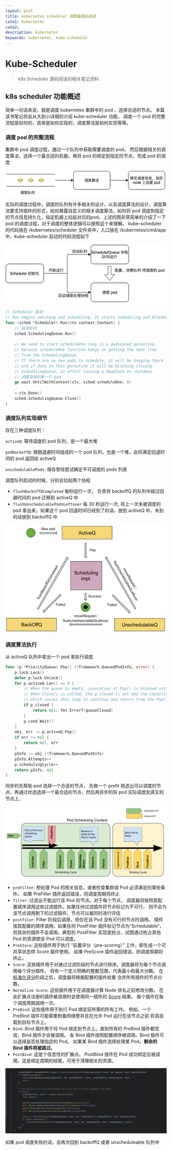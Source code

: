 ```yaml
---
layout: post
title: kubernetes scheduler 调度器源码阅读
cate1: kubernetes
cate2: 
description: kubernetes
keywords: kubernetes, kube-scheduler
---
```

# Kube-Scheduler

> k8s Scheduler 源码阅读的相关笔记资料
> 

## k8s scheduler 功能概述

简单一句话来说，就是调度 kubernetes 集群中的 pod ，选择合适的节点。 本篇读书笔记将会从大到小详细的介绍 kube-scheduler 功能， 调度一个 pod 的完整流程是如何的，具体是如何实现的，调度算法是如何实现等等。

### 调度 pod 的完整流程

集群中 pod 调度过程，通过一个队列中获取需要调度的 pod， 然后根据相关的调度算法，选择一个最合适的机器，再将 pod 的绑定到指定的节点，完成 pod 的调度

![Untitled](/images/wiki/1.png)

实际的调度过程中，调度的队列有许多相关的设计，以及调度算法的设计，调度算法要支持插件的形式，如何暴露自定义的相关调度算法，如何将 pod 调度到指定的节点信息持久化，指定机器上拉起对应的pod。上述的图非常简单的介绍了一下 pod 的调度过程，对于调度的整体逻辑可以按照这个来理解。 kube-scheduler 的代码放在 /kubernetes/scheduler 文件夹中，入口放在 /kubernetes/cmd/app 中，kube-scheduler 启动的代码流程如下

![Untitled](/images/wiki/2.png)

```go
// Scheduler 启动
// Run begins watching and scheduling. It starts scheduling and blocked until the context is done.
func (sched *Scheduler) Run(ctx context.Context) {
	// 启动队列
	sched.SchedulingQueue.Run()

	// We need to start scheduleOne loop in a dedicated goroutine,
	// because scheduleOne function hangs on getting the next item
	// from the SchedulingQueue.
	// If there are no new pods to schedule, it will be hanging there
	// and if done in this goroutine it will be blocking closing
	// SchedulingQueue, in effect causing a deadlock on shutdown.
	// 调度具体的某一个 pod 
	go wait.UntilWithContext(ctx, sched.scheduleOne, 0)

	<-ctx.Done()
	sched.SchedulingQueue.Close()
}
```

### 调度队列实现细节

存在三种调度队列：

`activeQ`: 等待调度的 pod 队列，是一个最大堆

`podBackoffQ`:  根据退避时间组成的一个 pod 队列，也是一个堆，会将满足回退时间的 pod 返回给 activeQ

`unschedulablePods`:  保存曾经尝试确定不可调度的 pods 列表

调度队列启动的时候，分别会拉起两个协程

- `flushBackoffQCompleted` 每秒运行一次， 负责将 backoffQ 的队列中超过回避时间的 pod 迁移到 activeQ 中
- `flushUnschedulablePodsLeftover` 每 30 秒运行一次, 将上一次未被调度的 pod 拿出来，如果这个 pod 回退时间已经到了的话，放到 activeQ 中，未到的话放到 backoffQ 中

![Untitled](/images/wiki/3.png)

### 调度算法执行

从 acitveQ 队列中拿出一个 pod 来执行调度

```go
func (p *PriorityQueue) Pop() (*framework.QueuedPodInfo, error) {
	p.lock.Lock()
	defer p.lock.Unlock()
	for p.activeQ.Len() == 0 {
		// When the queue is empty, invocation of Pop() is blocked until new item is enqueued.
		// When Close() is called, the p.closed is set and the condition is broadcast,
		// which causes this loop to continue and return from the Pop().
		if p.closed {
			return nil, fmt.Errorf(queueClosed)
		}
		p.cond.Wait()
	}
	obj, err := p.activeQ.Pop()
	if err != nil {
		return nil, err
	}
	pInfo := obj.(*framework.QueuedPodInfo)
	pInfo.Attempts++
	p.schedulingCycle++
	return pInfo, nil
}
```

同步的先帮助 pod 选择一个合适的节点， 先做一个 prefit 挑选出可以调度的节点，再通过优选选择一个最合适的节点，然后再异步的将 pod 实际调度到真实的节点上， 

![Untitled](/images/wiki/4.png)

- `preFilter`: 预处理 Pod 的相关信息，或者检查集群或 Pod 必须满足的某些条件。 如果 PreFilter 插件返回错误，则调度周期将终止
- `filter`: 过滤出不能运行该 Pod 的节点。对于每个节点， 调度器将按照其配置顺序调用这些过滤插件。如果任何过滤插件将节点标记为不可行， 则不会为该节点调用剩下的过滤插件。节点可以被同时进行评估
- `postFiler`: Filter 阶段后调用，但仅在该 Pod 没有可行的节点时调用。 插件按其配置的顺序调用。如果任何 PostFilter 插件标记节点为“Schedulable”， 则其余的插件不会调用。典型的 PostFilter 实现是抢占，试图通过抢占其他 Pod 的资源使该 Pod 可以调度。
- `PreStore`: 这些插件用于执行 “前置评分（pre-scoring）” 工作，即生成一个可共享状态供 Score 插件使用。 如果 PreScore 插件返回错误，则调度周期将终止。
- `Score`: 这些插件用于对通过过滤阶段的节点进行排序。调度器将为每个节点调用每个评分插件。 将有一个定义明确的整数范围，代表最小和最大分数。 在[标准化评分](https://kubernetes.io/zh-cn/docs/concepts/scheduling-eviction/scheduling-framework/#normalize-scoring)阶段之后，调度器将根据配置的插件权重 合并所有插件的节点分数。
- `Normalize Score`: 这些插件用于在调度器计算 Node 排名之前修改分数。 在此扩展点注册的插件被调用时会使用同一插件的 [Score](https://kubernetes.io/zh-cn/docs/concepts/scheduling-eviction/scheduling-framework/#scoring) 结果。 每个插件在每个调度周期调用一次。
- `PreBind`: 这些插件用于执行 Pod 绑定前所需的所有工作。 例如，一个 PreBind 插件可能需要制备网络卷并且在允许 Pod 运行在该节点之前 将其挂载到目标节点上。
- `Bind`: Bind 插件用于将 Pod 绑定到节点上。直到所有的 PreBind 插件都完成，Bind 插件才会被调用。 各 Bind 插件按照配置顺序被调用。Bind 插件可以选择是否处理指定的 Pod。 如果某 Bind 插件选择处理某 Pod，**剩余的 Bind 插件将被跳过**。
- `PostBind`: 这是个信息性的扩展点。 PostBind 插件在 Pod 成功绑定后被调用。这是绑定周期的结尾，可用于清理相关的资源。

![Untitled](/images/wiki/5.png)

如果 pod 调度失败的话，会再次回到 backoffQ 或者 unscheduleable 队列中